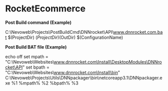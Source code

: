 # RocketEcommerce


**Post Build command (Example)**

C:\Nevoweb\Projects\PostBuildCmd\DNNrocket\API\www.dnnrocket.com.bat  $(ProjectDir) $(ProjectDir)$(OutDir) $(ConfigurationName)


**Post Build BAT file (Example)**


echo off
set mpath = "C:\Nevoweb\Websites\www.dnnrocket.com\Install\DesktopModules\DNNrocket\API"
set bpath = "C:\Nevoweb\Websites\www.dnnrocket.com\Install\bin"
C:\Nevoweb\Projects\Utils\DNNpackager\bin\netcoreapp3.1\DNNpackager.exe %1 %mpath% %2 %bpath% %3



